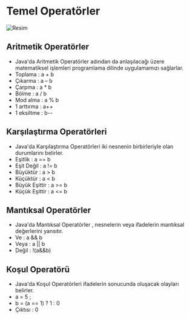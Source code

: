 # Temel Operatörler

![Resim](https://github.com/Rabiacagli/kodluyoruzilkrepo/blob/a73238897d49afc90adf67ad0f4b9ed5e9413ae2/Atama%20Operat%C3%B6rleri.png)



## Aritmetik Operatörler
* Java'da Aritmetik Operatörler adından da anlaşılacağı üzere matematiksel işlemleri programlama dilinde uygulamamızı sağlarlar.
* Toplama : a + b
* Çıkarma : a – b
* Çarpma : a * b
* Bölme : a / b
* Mod alma : a % b
* 1 arttırma : a++
* 1 eksiltme : b--
## Karşılaştırma Operatörleri
* Java'da Karşılaştırma Operatörleri iki nesnenin birbirleriyle olan durumlarını belirler.
* Eşitlik : a == b
* Eşit Değil : a != b
* Büyüktür : a > b
* Küçüktür : a < b
* Büyük Eşittir : a >= b
* Küçük Eşittir : a <= b 
## Mantıksal Operatörler
* Java'da Mantıksal Operatörler , nesnelerin veya ifadelerin mantıksal değerlerini yansıtır.
* Ve : a && b
* Veya : a || b
* Değil : !(a&&b)
## Koşul Operatörü
* Java'da Koşul Operatörleri ifadelerin sonucunda oluşacak olayları belirler.
* a = 5 ;
* b = (a == 1) ? 1 : 0
* Çıktısı : 0